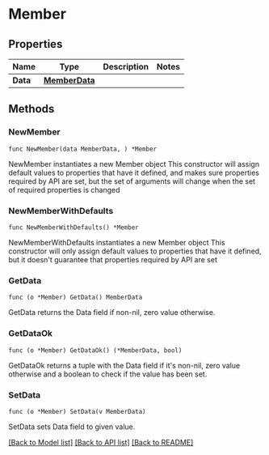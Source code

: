 # Member

## Properties

Name | Type | Description | Notes
------------ | ------------- | ------------- | -------------
**Data** | [**MemberData**](MemberData.md) |  | 

## Methods

### NewMember

`func NewMember(data MemberData, ) *Member`

NewMember instantiates a new Member object
This constructor will assign default values to properties that have it defined,
and makes sure properties required by API are set, but the set of arguments
will change when the set of required properties is changed

### NewMemberWithDefaults

`func NewMemberWithDefaults() *Member`

NewMemberWithDefaults instantiates a new Member object
This constructor will only assign default values to properties that have it defined,
but it doesn't guarantee that properties required by API are set

### GetData

`func (o *Member) GetData() MemberData`

GetData returns the Data field if non-nil, zero value otherwise.

### GetDataOk

`func (o *Member) GetDataOk() (*MemberData, bool)`

GetDataOk returns a tuple with the Data field if it's non-nil, zero value otherwise
and a boolean to check if the value has been set.

### SetData

`func (o *Member) SetData(v MemberData)`

SetData sets Data field to given value.



[[Back to Model list]](../README.md#documentation-for-models) [[Back to API list]](../README.md#documentation-for-api-endpoints) [[Back to README]](../README.md)


